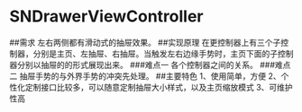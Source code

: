# SNDrawerViewController
##需求
左右两侧都有滑动式的抽屉效果。
##实现原理
在更控制器上有三个子控制器，分别是主页、左抽屉、右抽屉。当触发左右边缘手势时，主页下面的子控制器分别以抽屉的的形式展现出来。
###难点一
各个控制器之间的关系。
###难点二
抽屉手势的与外界手势的冲突先处理。
##主要特色
1、使用简单，方便
2、个性化定制接口比较多，可以随意定制抽屉大小样式，以及主页缩放模式
3、可维护性高
